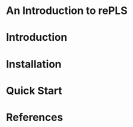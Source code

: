 An Introduction to rePLS
===================

# Introduction


# Installation


# Quick Start


# References